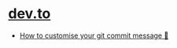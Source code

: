 # [dev.to](https://dev.to/)
* [How to customise your git commit message 🚀](https://dev.to/ebud7/how-to-customise-your-git-commit-message-)
